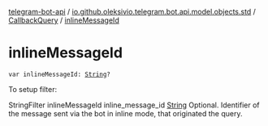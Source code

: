 [telegram-bot-api](../../index.md) / [io.github.oleksivio.telegram.bot.api.model.objects.std](../index.md) / [CallbackQuery](index.md) / [inlineMessageId](./inline-message-id.md)

# inlineMessageId

`var inlineMessageId: `[`String`](https://kotlinlang.org/api/latest/jvm/stdlib/kotlin/-string/index.html)`?`

To setup filter:

StringFilter inlineMessageId inline_message_id [String](https://kotlinlang.org/api/latest/jvm/stdlib/kotlin/-string/index.html) Optional. Identifier of the message sent via the bot in
inline mode, that originated the query.

